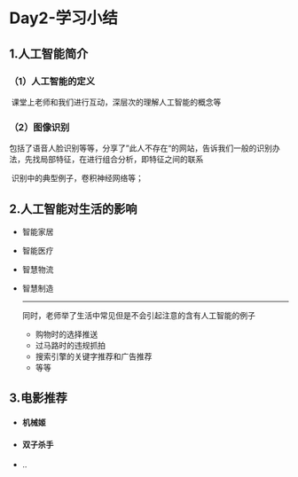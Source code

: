 # Day2-学习小结

## 1.人工智能简介

### （1）人工智能的定义

​	课堂上老师和我们进行互动，深层次的理解人工智能的概念等

### （2）图像识别

​	包括了语音人脸识别等等，分享了”此人不存在“的网站，告诉我们一般的识别办法，先找局部特征，在进行组合分析，即特征之间的联系

​	识别中的典型例子，卷积神经网络等；

## 2.人工智能对生活的影响

- 智能家居

- 智能医疗

- 智慧物流

- 智慧制造

  ------

  同时，老师举了生活中常见但是不会引起注意的含有人工智能的例子

  - 购物时的选择推送
  - 过马路时的违规抓拍
  - 搜索引擎的关键字推荐和广告推荐
  - 等等

## 3.电影推荐

- #### 机械姬

- #### 双子杀手

- ..